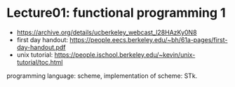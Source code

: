 # Lecture01: functional programming 1

- https://archive.org/details/ucberkeley_webcast_l28HAzKy0N8
- first day handout: https://people.eecs.berkeley.edu/~bh/61a-pages/first-day-handout.pdf
- unix tutorial: https://people.ischool.berkeley.edu/~kevin/unix-tutorial/toc.html

programming language: scheme, implementation of scheme: STk.

